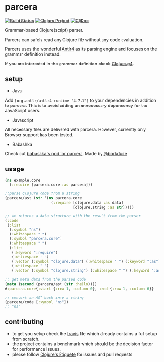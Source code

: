 # parcera

[![Build Status](https://travis-ci.com/carocad/parcera.svg?branch=master)](https://travis-ci.com/carocad/parcera)
[![Clojars Project](https://img.shields.io/clojars/v/carocad/parcera.svg)](https://clojars.org/carocad/parcera)
[![CljDoc](https://cljdoc.org/badge/carocad/parcera)](https://cljdoc.org/badge/carocad/parcera)

Grammar-based Clojure(script) parser.

Parcera can safely read any Clojure file without any code evaluation.

Parcera uses the wonderful [Antlr4](https://github.com/antlr/antlr4/) as its
parsing engine and focuses on the grammar definition instead.

If you are interested in the grammar definition check [Clojure.g4](./src/Clojure.g4).

## setup

- Java

Add `[org.antlr/antlr4-runtime "4.7.1"]` to your dependencies in addition to parcera. 
This is to avoid adding an unnecessary dependency for the JavaScript users.

- Javascript

All necessary files are delivered with parcera. However, currently only Browser support
has been tested. 

- Babashka

Check out [babashka's pod for parcera](https://github.com/babashka/pod-babashka-parcera). Made by [@borkdude](https://github.com/borkdude)

## usage

```clojure
(ns example.core
  (:require [parcera.core :as parcera]))

;;parse clojure code from a string
(parcera/ast (str '(ns parcera.core
                     (:require [clojure.data :as data]
                               [clojure.string :as str]))))

;; => returns a data structure with the result from the parser
(:code
 (:list
  (:symbol "ns")
  (:whitespace " ")
  (:symbol "parcera.core")
  (:whitespace " ")
  (:list
   (:keyword ":require")
   (:whitespace " ")
   (:vector (:symbol "clojure.data") (:whitespace " ") (:keyword ":as") (:whitespace " ") (:symbol "data"))
   (:whitespace " ")
   (:vector (:symbol "clojure.string") (:whitespace " ") (:keyword ":as") (:whitespace " ") (:symbol "str")))))
   
;; get meta data from the parsed code
(meta (second (parcera/ast (str :hello))))
#:parcera.core{:start {:row 1, :column 0}, :end {:row 1, :column 6}}

;; convert an AST back into a string
(parcera/code [:symbol "ns"])
;; "ns"
```

## contributing

- to get you setup check the [travis](./.travis.yml) file which
  already contains a full setup from scratch.
- the project contains a benchmark which should be the decision factor for
  performance issues.
- please follow [Clojure's Etiquete](https://www.clojure.org/community/etiquette)
  for issues and pull requests
